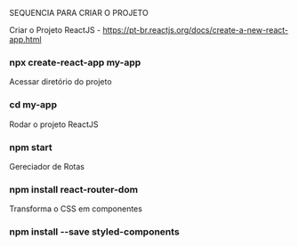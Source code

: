 SEQUENCIA PARA CRIAR O PROJETO

Criar o Projeto ReactJS - https://pt-br.reactjs.org/docs/create-a-new-react-app.html
### npx create-react-app my-app

Acessar diretório do projeto
### cd my-app

Rodar o projeto ReactJS
### npm start

Gereciador de Rotas
### npm install react-router-dom

Transforma o CSS em componentes
### npm install --save styled-components
